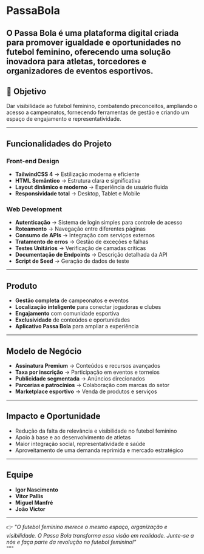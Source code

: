 # PassaBola

O **Passa Bola** é uma plataforma digital criada para **promover igualdade e oportunidades no futebol feminino**, oferecendo uma solução inovadora para atletas, torcedores e organizadores de eventos esportivos.
---

## 🚀 Objetivo  
Dar visibilidade ao futebol feminino, combatendo preconceitos, ampliando o acesso a campeonatos, fornecendo ferramentas de gestão e criando um espaço de engajamento e representatividade.  

---

## Funcionalidades do Projeto  

### Front-end Design  
- **TailwindCSS 4** → Estilização moderna e eficiente  
- **HTML Semântico** → Estrutura clara e significativa  
- **Layout dinâmico e moderno** → Experiência de usuário fluida  
- **Responsividade total** → Desktop, Tablet e Mobile  

### Web Development  
- **Autenticação** → Sistema de login simples para controle de acesso  
- **Roteamento** → Navegação entre diferentes páginas  
- **Consumo de APIs** → Integração com serviços externos  
- **Tratamento de erros** → Gestão de exceções e falhas  
- **Testes Unitários** → Verificação de camadas críticas  
- **Documentação de Endpoints** → Descrição detalhada da API  
- **Script de Seed** → Geração de dados de teste  

---

## Produto  
- **Gestão completa** de campeonatos e eventos  
- **Localização inteligente** para conectar jogadoras e clubes  
- **Engajamento** com comunidade esportiva  
- **Exclusividade** de conteúdos e oportunidades  
- **Aplicativo Passa Bola** para ampliar a experiência  

---

## Modelo de Negócio  
- **Assinatura Premium** → Conteúdos e recursos avançados  
- **Taxa por inscrição** → Participação em eventos e torneios  
- **Publicidade segmentada** → Anúncios direcionados  
- **Parcerias e patrocínios** → Colaboração com marcas do setor  
- **Marketplace esportivo** → Venda de produtos e serviços  

---

## Impacto e Oportunidade  
- Redução da falta de relevância e visibilidade no futebol feminino  
- Apoio à base e ao desenvolvimento de atletas  
- Maior integração social, representatividade e saúde  
- Aproveitamento de uma demanda reprimida e mercado estratégico  

---

## Equipe  
- **Igor Nascimento**  
- **Vitor Pallis**  
- **Miguel Manfré**  
- **João Victor**  

---

👉 *"O futebol feminino merece o mesmo espaço, organização e visibilidade. O Passa Bola transforma essa visão em realidade. Junte-se a nós e faça parte da revolução no futebol feminino!"*  
"""
